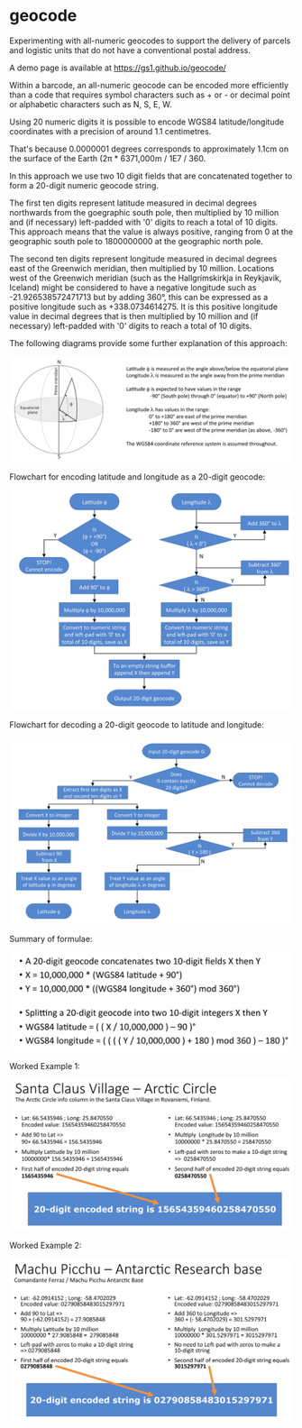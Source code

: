 # geocode
Experimenting with all-numeric geocodes to support the delivery of parcels and logistic units that do not have a conventional postal address.

A demo page is available at https://gs1.github.io/geocode/

Within a barcode, an all-numeric geocode can be encoded more efficiently than a code that requires symbol characters such as + or - or decimal point or alphabetic characters such as N, S, E, W.

Using 20 numeric digits it is possible to encode WGS84 latitude/longitude coordinates with a precision of around 1.1 centimetres.

That's because 0.0000001 degrees corresponds to approximately 1.1cm  on the surface of the Earth (2&pi; * 6371,000m / 1E7 / 360.

In this approach we use two 10 digit fields that are concatenated together to form a 20-digit numeric geocode string.  

The first ten digits represent latitude measured in decimal degrees northwards from the goegraphic south pole, then multiplied by 10 million and (if necessary) left-padded with '0' digits to reach a total of 10 digits.  This approach means that the value is always positive, ranging from 0 at the geographic south pole to 1800000000 at the geographic north pole.

The second ten digits represent longitude measured in decimal degrees east of the Greenwich meridian, then multiplied by 10 million.  Locations west of the Greenwich meridian (such as the Hallgrímskirkja in Reykjavik, Iceland) might be considered to have a negative longitude such as -21.926538572471713 but by adding 360°, this can be expressed as a positive longitude such as +338.0734614275.  It is this positive longitude value in decimal degrees that is then multiplied by 10 million and (if necessary) left-padded with '0' digits to reach a total of 10 digits.

The following diagrams provide some further explanation of this approach:

![Latitude and longitude](GeoCodeIntroPage.svg?raw=true "Latitude and longitude")

Flowchart for encoding latitude and longitude as a 20-digit geocode:

![Encoding flowchart](Flowchart1.svg?raw=true "Flowchart for encoding")

Flowchart for decoding a 20-digit geocode to latitude and longitude:

![Decoding flowchart](Flowchart2.svg?raw=true "Flowchart for decoding")

Summary of formulae:

![Formulae summary](Summary.svg?raw=true "Summary of formulae")

Worked Example 1:

![Worked example 1](WorkedExample1.svg?raw=true "Worked example 1")

Worked Example 2:

![Worked example 2](WorkedExample2.svg?raw=true "Worked example 2")







